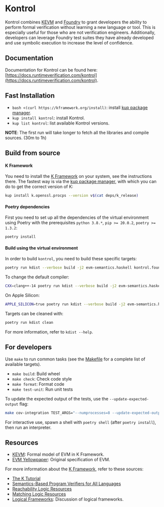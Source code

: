 # Kontrol
Kontrol combines [KEVM](https://github.com/runtimeverification/evm-semantics) and [Foundry](https://book.getfoundry.sh/) to grant developers the ability to perform formal verification without learning a new language or tool. This is especially useful for those who are not verification engineers. Additionally, developers can leverage Foundry test suites they have already developed and use symbolic execution to increase the level of confidence.

## Documentation
Documentation for Kontrol can be found here: [https://docs.runtimeverification.com/kontrol](https://docs.runtimeverification.com/kontrol).

## Fast Installation

-   `bash <(curl https://kframework.org/install)`: install [kup package manager].
-   `kup install kontrol`: install Kontrol.
-   `kup list kontrol`: list available Kontrol versions.

**NOTE**: The first run will take longer to fetch all the libraries and compile sources. (30m to 1h)

## Build from source

#### K Framework

You need to install the [K Framework] on your system, see the instructions there.
The fastest way is via the [kup package manager], with which you can do to get the correct version of K:

```sh
kup install k.openssl.procps --version v$(cat deps/k_release)
```

#### Poetry dependencies

First you need to set up all the dependencies of the virtual environment using Poetry with the prerequisites `python 3.8.*`, `pip >= 20.0.2`, `poetry >= 1.3.2`:
```sh
poetry install
```

#### Build using the virtual environment

In order to build `kontrol`, you need to build these specific targets:
```sh
poetry run kdist --verbose build -j2 evm-semantics.haskell kontrol.foundry
```

To change the default compiler:
```sh
CXX=clang++-14 poetry run kdist --verbose build -j2 evm-semantics.haskell kontrol.foundry
```

On Apple Silicon:
```sh
APPLE_SILICON=true poetry run kdist --verbose build -j2 evm-semantics.haskell kontrol.foundry
```

Targets can be cleaned with:
```sh
poetry run kdist clean
```

For more information, refer to `kdist --help`.


## For developers

Use `make` to run common tasks (see the [Makefile](Makefile) for a complete list of available targets).

* `make build`: Build wheel
* `make check`: Check code style
* `make format`: Format code
* `make test-unit`: Run unit tests

To update the expected output of the tests, use the `--update-expected-output` flag:
```sh
make cov-integration TEST_ARGS="--numprocesses=8 --update-expected-output"
```

For interactive use, spawn a shell with `poetry shell` (after `poetry install`), then run an interpreter.

## Resources

-   [KEVM](https://github.com/runtimeverification/evm-semantics): Formal model of EVM in K Framework.
-   [EVM Yellowpaper](https://github.com/ethereum/yellowpaper): Original specification of EVM.

For more information about the [K Framework], refer to these sources:

-   [The K Tutorial](https://github.com/runtimeverification/k/tree/master/k-distribution/k-tutorial)
-   [Semantics-Based Program Verifiers for All Languages](https://fsl.cs.illinois.edu/publications/stefanescu-park-yuwen-li-rosu-2016-oopsla)
-   [Reachability Logic Resources](http://fsl.cs.illinois.edu/index.php/Reachability_Logic_in_K)
-   [Matching Logic Resources](http://www.matching-logic.org/)
-   [Logical Frameworks](https://dl.acm.org/doi/10.5555/208683.208700): Discussion of logical frameworks.

[K Framework]: <https://kframework.org>
[kup package manager]: <https://github.com/runtimeverification/kup>
